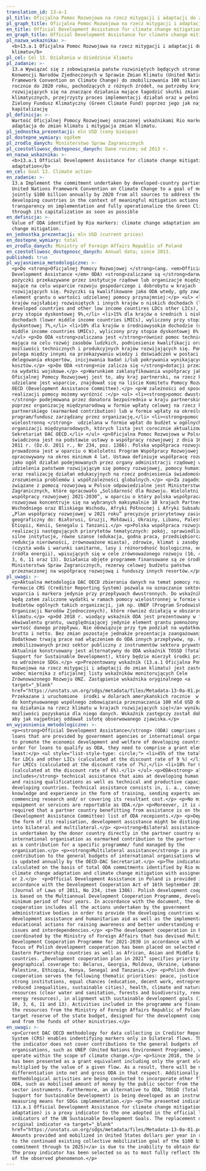 ```yaml
---
translation_id: 13-a-1
pl_title: Oficjalna Pomoc Rozwojowa na rzecz mitygacji i adaptacji do zmian klimatu
pl_graph_title: Oficjalna Pomoc Rozwojowa na rzecz mitygacji i adaptacji do zmian klimatu
en_title: Official Development Assistance for climate change mitigation and adaptation
en_graph_title: Official Development Assistance for climate change mitigation and adaptation
pl_nazwa_wskaznika: >-
  <b>13.a.1 Oficjalna Pomoc Rozwojowa na rzecz mitygacji i adaptacji do zmian
  klimatu</b>
pl_cel: Cel 13. Działania w dziedzinie klimatu
pl_zadanie: >-
  13.a Wywiązać się z zobowiązania państw rozwiniętych będących stronami Ramowej
  Konwencji Narodów Zjednoczonych w Sprawie Zmian Klimatu (United Nations
  Framework Convention on Climate Change) do zmobilizowania 100 miliardów USD
  rocznie do 2020 roku, pochodzących z różnych źródeł, na potrzeby krajów
  rozwijających się na znaczące działania mające łagodzić skutki zmian
  klimatycznych, przejrzysty proces implementacji działań oraz w pełni uruchomić
  Zielony Fundusz Klimatyczny (Green Climate Fund) poprzez jego jak najszybszą
  kapitalizację
pl_definicja: >-
  Wartość Oficjalnej Pomocy Rozwojowej oznaczonej wskaźnikami Rio markers:
  adaptacja do zmian klimatu i mitygacja zmian klimatu.
pl_jednostka_prezentacji: mln USD (ceny bieżące)
pl_dostepne_wymiary: ogółem
pl_zrodlo_danych: Ministerstwo Spraw Zagranicznych
pl_czestotliwosc_dostępnosc_danych: Dane roczne; od 2013 r.
en_nazwa_wskaznika: >-
  <b>13.a.1 Official Development Assistance for climate change mitigation and
  adaptation</b>
en_cel: Goal 13. Climate action
en_zadanie: >-
  13.a Implement the commitment undertaken by developed-country parties to the
  United Nations Framework Convention on Climate Change to a goal of mobilizing
  jointly $100 billion annually by 2020 from all sources to address the needs of
  developing countries in the context of meaningful mitigation actions and
  transparency on implementation and fully operationalize the Green Climate Fund
  through its capitalization as soon as possible
en_definicja: >-
  Value of ODA identified by Rio markers: climate change adaptation and climate
  change mitigation.
en_jednostka_prezentacji: mln USD (current prices)
en_dostepne_wymiary: total
en_zrodlo_danych: Ministry of Foreign Affairs Republic of Poland
en_czestotliwosc_dostępnosc_danych: Annual data; since 2013.
published: true
pl_wyjasnienia_metodologiczne: >-
  <p>Do <strong>Oficjalnej Pomocy Rozwojowej </strong>(ang. <em>Official
  Development Assistance </em> ODA) <strong>zaliczane są </strong>darowizny i
  pożyczki przekazywane przez instytucje rządowe lub organizacje międzynarodowe,
  mające na celu wsparcie rozwoju gospodarczego i dobrobytu w krajach
  rozwijających się. Pożyczki są kwalifikowane jako ODA wtedy, gdy zawierają
  element grantu o wartości udzielanej pomocy przynajmniej:</p> <ul> <li>45% dla
  krajów najsłabiej rozwiniętych i innych krajów o niskich dochodach (least
  developed countries and other low income countires LDCs other LICs), wyliczony
  przy stopie dyskontowej 9%,</li> <li>15% dla krajów o średnich i niskich
  dochodach (lower middle income countries LMICs), wyliczony przy stopie
  dyskontowej 7%,</li> <li>10% dla krajów o średniowysokim dochodzie (upper
  middle income countries UMICs), wyliczony przy stopie dyskontowej 6%.</li>
  </ul> <p>Do ODA <strong>zaliczana jest </strong>również pomoc techniczna,
  mająca na celu rozwój zasobów ludzkich, podniesienie kwalifikacji oraz
  możliwości technicznych i produkcyjnych krajów rozwijających się. Pomoc ta
  polega między innymi na przekazywaniu wiedzy i doświadczeń w postaci szkoleń,
  delegowania ekspertów, inicjowania badań i/lub pokrywania wynikających z tego
  kosztów.</p> <p>Do ODA <strong>nie zalicza się </strong>dotacji przeznaczonych
  na wydatki wojskowe.</p> <p>Warunkiem zaklasyfikowania współpracy jako
  Oficjalnej Pomocy Rozwojowej jest to, aby kraj partnerski, na rzecz którego
  udzielane jest wsparcie, znajdował się na liście Komitetu Pomocy Rozwojowej
  OECD (Development Assistance Committee).</p> <p>W zależności od sposobu
  realizacji pomocy możemy wyróżnić :</p> <ul> <li><strong>pomoc dwustronną
  </strong> podejmowana przez donatora bezpośrednio w kraju partnerskim bądź
  poprzez organizację międzynarodową w formie wpłaty celowej na rzecz kraju
  partnerskiego (earmarked contribution) lub w formie wpłaty na określony
  program/fundusz zarządzany przez organizację,</li> <li><strong>pomoc
  wielostronną </strong>  udzielana w formie wpłat do budżet w ogólnych
  organizacji międzynarodowych, których lista jest corocznie aktualizowana przez
  Sekretariat DAC OECD.</li> </ul> <p>Oficjalna Pomoc Rozwojowa w Polsce
  świadczona jest na podstawie ustawy o współpracy rozwojowej z dnia 16 września
  2011 r. (Dz.U. 2011 r., Nr 234, poz. 1386). Polska współpraca rozwojowa
  prowadzona jest w oparciu o Wieloletni Program Współpracy Rozwojowej
  opracowywany na okres minimum 4 lat. Ustawa definiuje współpracę rozwojową
  jako ogół działań podejmowanych przez organy administracji rządowej w celu
  udzielenia państwom rozwijającym się pomocy rozwojowej, pomocy humanitarnej
  oraz realizację działań edukacyjnych na rzecz podniesienia świadomości i
  zrozumienia problemów i współzależności globalnych.</p> <p>Za zagadnienia
  związane z pomocą rozwojową w Polsce odpowiedzialne jest Ministerstwo Spraw
  Zagranicznych, które opracowało „Solidarność dla Rozwoju. Wieloletni program
  współpracy rozwojowej 2021-2030”, w oparciu o który polska współpraca
  rozwojowa koncentruje się na wybranych maksymalnie 10 krajach Partnerstwa
  Wschodniego oraz Bliskiego Wschodu, Afryki Północnej i Afryki Subsaharyjskiej.
  „Plan współpracy rozwojowej w 2021 roku” precyzuje priorytetowy zasięg
  geograficzny do: Białorusi, Gruzji, Mołdawii, Ukrainy, Libanu, Palestyny,
  Etiopii, Kenii, Senegalu i Tanzanii.</p> <p>Polska współpraca rozwojowa służy
  realizacji następujących priorytetów tematycznych: pokój, sprawiedliwość i
  silne instytucje, równe szanse (edukacja, godna praca, przedsiębiorczość,
  redukcja nierówności, zrównoważone miasta), zdrowie, klimat i zasoby naturalne
  (czysta woda i warunki sanitarne, lasy i różnorodność biologiczna, odnawialne
  źródła energii), wpisujących się w cele zrównoważonego rozwoju (16, 4, 8, 10,
  3, 6, 11 oraz 13). Działania objęte programem finansowane są ze środków
  Ministerstwa Spraw Zagranicznych, rezerwy celowej budżetu państwa
  przeznaczonej na współpracę rozwojową i funduszy innych resortów.</p>
pl_uwagi: >-
  <p>Aktualna metodologia DAC OECD zbierania danych na temat pomocy rozwojowej w
  formacie CRS (Creditor Reporting System) pozwala na oznaczanie sektora
  wsparcia i markera jedynie przy przepływach dwustronnych. Do wskaźnika nie
  będą zatem zaliczone wydatki w ramach pomocy wielostronnej w formie wpłat do
  budżetów ogólnych takich organizacji, jak np. UNEP (Program Środowiskowy
  Organizacji Narodów Zjednoczonych), które również działają w obszarze
  klimatu.</p> <p>Od 2018 r. wiodący wskaźnik ODA jest prezentowany w formie
  ekwiwalentu grantu, uwzględniającej jedynie element grantu pomnożony przez
  wartość danego przepływu. Nie obowiązuje przy tym podział na wydatkowanie ODA
  brutto i netto. Bez zmian pozostaje jednakże prezentacja zaangażowania ODA.
  Dodatkowo trwają prace nad włączeniem do ODA innych przepływów, np. kwot
  zmobilizowanych przez sektor publiczny z instrumentów sektora prywatnego.
  Aktualnie konstruowany jest alternatywny do ODA wskaźnik TOSSD (Total Oficial
  Support for Sustainable Development), który będzie mierzył środki przeznaczane
  na wdrożenie SDGs.</p> <p>Prezentowany wskaźnik (13.a.1 Oficjalna Pomoc
  Rozwojowa na rzecz mitygacji i adaptacji do zmian klimatu) jest zastępczym
  wobec miernika z oficjalnej listy wskaźników monitorujących Cele
  Zrównoważonego Rozwoju ONZ. Zastąpienie wskaźnika oryginalnego <a
  target="_blank"
  href="https://unstats.un.org/sdgs/metadata/files/Metadata-13-0a-01.pdf">(13.a.1
  Przekazane i uruchomione  środki w dolarach amerykańskich rocznie  w relacji
  do kontynuowanego wspólnego zobowiązania przeznaczania 100 mld USD do 2025 r.
  na działania na rzecz klimatu w krajach rozwijających się)</a> wynika z braku
  możliwości pozyskania dla niego danych. Wskaźnik zastępczy został dobrany tak,
  aby jak najpełniej oddawał istotę obserwowanego zjawiska.</p>
en_wyjasnienia_metodologiczne: >-
  <p><strong>Official Development Assistance</strong> (ODA) comprises grants and
  loans that are provided by government agencies or international organizations
  to promote the economic development and welfare of developing countries. In
  order for loans to qualify as ODA, they need to comprise a grant element of at
  least:</p> <ul style="list-style-type: circle;"> <li>45% of the total amount
  for LDCs and other LICs (calculated at the discount rate of 9 %) </li> <li>15%
  for LMICs (calculated at the discount rate of 7%),</li> <li>10% for UMICs
  (calculated at the discount rate of 6%).</li> </ul> <p>ODA<strong> also
  includes</strong> technical assistance that aims at developing human resources
  and raising qualifications as well as technical and productive capacity of the
  developing countries. Technical assistance consists in, i. a., conveying
  knowledge and experience in the form of training, sending experts and
  commencing research and/ or covering its resultant cost.</p> <p>No military
  equipment or services are reportable as ODA.</p> <p>Moreover, it is also
  required that a partner country benefitting from assistance is on the OECD DAC
  (Development Assistance Committee) list of ODA recepients.</p> <p>Depending on
  the form of its realisation, development assistance might be distinguished
  into bilateral and multilateral.</p> <p><strong>Bilateral assistance</strong>
  is undertaken by the donor country directly in the partner country or by an
  international organisation as earmarked contribution to the partner country or
  as a contribution for a specific programme/ fund managed by the
  organisation.</p> <p><strong>Multilateral assistance</strong> is provided as a
  contribution to the general budgets of international organisations whose list
  is updated annually by the OECD-DAC Secretariat.</p> <p>The indicator is
  calculated on the basis of total ODA commitments identified by Rio markers for
  climate change adaptation and climate change mitigation with assigned scores 1
  or 2.</p>  <p>Official Development Assistance in Poland is provided in
  accordance with the Development Cooperation Act of 16th September 2011
  (Journal of Laws of 2011, No 234, item 1386). Polish development cooperation
  is based on the Multiannual Development Cooperation Programme, developed for a
  minimum period of four years. In accordance with the document, the development
  cooperation includes all the actions undertaken by the government
  administrative bodies in order to provide the developing countries with
  development assistance and humanitarian aid as well as the implementation of
  educational actions for raising awareness and better understanding of global
  issues and interdependencies.</p> <p>The development cooperation in Poland is
  coordinated by the Ministry of Foreign Affairs that has devised Multiannual
  Development Cooperation Programme for 2021-2030 in accordance with which the
  focus of Polish development cooperation has been placed on selected max. 10
  Eastern Partnership countries as well as African, Asian and Middle East
  countries. „Development cooperation plan in 2021” specifies priority
  geographical coverage to: Belarus, Georgia, Moldova, Ukraine, Lebanon,
  Palestine, Ethiopia, Kenya, Senegal and Tanzania.</p> <p>Polish development
  cooperation serves the following thematic priorities: peace, justice and
  strong institutions, equal chances (education, decent work, entrepreneurship,
  reduced inequalities, sustainable cities), health, climate and natural
  resources (clear water and sanitation, forests and biodiversity, renewable
  energy resources), in alignment with sustainable development goals (16, 4, 8,
  10, 3, 6, 11 and 13). Activities included in the programme are financed with
  the resources from the Ministry of Foreign Affairs Republic of Poland from
  target reserve of the state budget, designed for the development cooperation,
  and from the funds of other ministries.</p>
en_uwagi: >-
  <p>Current DAC OECD methodology for data collecting in Creditor Reporting
  System (CRS) enables indentifying markers only in bilateral flows. Therefore,
  the indicator does not cover contributions to the general budgets of
  organisations, such as UNEP (United Nations Environment Programme), which
  operate within the scope of climate change.</p> <p>Since 2018, the indicator
  has been presented as a grant equivalent including only the grant element
  multiplied by the value of a given flow. As a result, there will be no
  differentiation into net and gross ODA in that respect. Additionally, some
  methodological activities are being conducted to incorporate other flows into
  ODA, such as mobilised amount of money by the public sector from the private
  sector instruments. Furthermore, an alternative to ODA, TOSSD (Total Official
  Support for Sustainable Development) is being developed as an instrument for
  measuring means for SDGs implementation.</p> <p>The presented indicator
  (13.a.1 Official Development Assistance for climate change mitigation and
  adaptation) is a proxy indicator to the one adopted in the official list of
  indicators of the UN Sustainable Development Goals. The replacement of the
  original indicator <a target="_blank"
  href="https://unstats.un.org/sdgs/metadata/files/Metadata-13-0a-01.pdf">(13.a.1
  Amounts provided and mobilized in United States dollars per year in relation
  to the continued existing collective mobilization goal of the $100 billion
  commitment through to 2025)</a> is due to the inability to obtain data for it.
  The proxy indicator has been selected so as to most fully reflect the essence
  of the observed phenomenon.</p>
---
```

